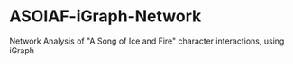 # ASOIAF-iGraph-Network
Network Analysis of "A Song of Ice and Fire" character interactions, using iGraph
